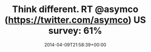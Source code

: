 ---
retweeted: false
source: <a href="http://www.myplume.com/" rel="nofollow">Plume for Android</a>
entities:
  hashtags: []
  symbols: []
  user_mentions:
  - name: Horace Dediu
    screen_name: asymco
    indices:
    - '20'
    - '27'
    id_str: '110520327'
    id: '110520327'
  urls: []
display_text_range:
- '0'
- '138'
favorite_count: '2'
id_str: '454015560305897472'
truncated: false
retweet_count: '0'
id: '454015560305897472'
created_at: Wed Apr 09 21:58:39 +0000 2014
favorited: false
full_text: 'Think different. RT [@asymco](https://twitter.com/asymco) US survey: 61%
  of teens own an iPhone, up from 55% six months ago. 67% expect their next phone
  to be an iPhone'
lang: en
tags:
- pesos/twitter
date: '2014-04-09T21:58:39+00:00'
src: https://twitter.com/bascht/status/454015560305897472
original_url: https://twitter.com/bascht/status/454015560305897472
type: twitter_tweet
text: 'Think different. RT [@asymco](https://twitter.com/asymco) US survey: 61% of
  teens own an iPhone, up from 55% six months ago. 67% expect their next phone to
  be an iPhone'
title: 'Think different. RT @asymco (https://twitter.com/asymco) US survey: 61%'

---